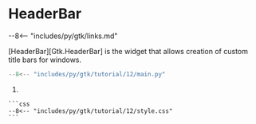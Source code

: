 # HeaderBar

--8<-- "includes/py/gtk/links.md"

[HeaderBar][Gtk.HeaderBar] is the widget that allows creation of custom title bars for windows.

```py hl_lines="12-16"
--8<-- "includes/py/gtk/tutorial/12/main.py"
```

1.  

    ```css
    --8<-- "includes/py/gtk/tutorial/12/style.css"
    ```
